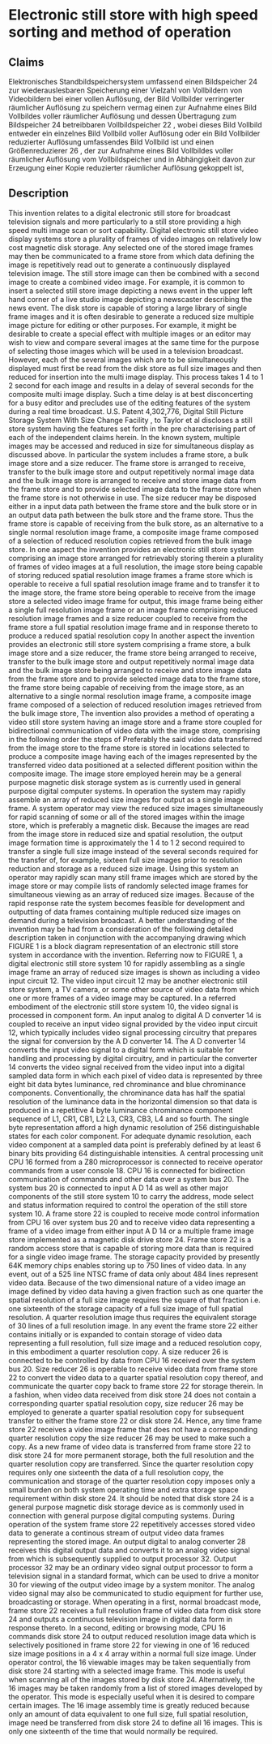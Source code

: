 # Electronic still store with high speed sorting and method of operation

## Claims
Elektronisches Standbildspeichersystem umfassend einen Bildspeicher 24 zur wiederauslesbaren Speicherung einer Vielzahl von Vollbildern von Videobildern bei einer vollen Auflösung, der Bild Vollbilder verringerter räumlicher Auflösung zu speichern vermag einen zur Aufnahme eines Bild Vollbildes voller räumlicher Auflösung und dessen Übertragung zum Bildspeicher 24 betreibbaren Vollbildspeicher 22 , wobei dieses Bild Vollbild entweder ein einzelnes Bild Vollbild voller Auflösung oder ein Bild Vollbilder reduzierter Auflösung umfassendes Bild Vollbild ist und einen Größenreduzierer 26 , der zur Aufnahme eines Bild Vollbildes voller räumlicher Auflösung vom Vollbildspeicher und in Abhängigkeit davon zur Erzeugung einer Kopie reduzierter räumlicher Auflösung gekoppelt ist,

## Description
This invention relates to a digital electronic still store for broadcast television signals and more particularly to a still store providing a high speed multi image scan or sort capability. Digital electronic still store video display systems store a plurality of frames of video images on relatively low cost magnetic disk storage. Any selected one of the stored image frames may then be communicated to a frame store from which data defining the image is repetitively read out to generate a continuously displayed television image. The still store image can then be combined with a second image to create a combined video image. For example, it is common to insert a selected still store image depicting a news event in the upper left hand corner of a live studio image depicting a newscaster describing the news event. The disk store is capable of storing a large library of single frame images and it is often desirable to generate a reduced size multiple image picture for editing or other purposes. For example, it might be desirable to create a special effect with multiple images or an editor may wish to view and compare several images at the same time for the purpose of selecting those images which will be used in a television broadcast. However, each of the several images which are to be simultaneously displayed must first be read from the disk store as full size images and then reduced for insertion into the multi image display. This process takes 1 4 to 1 2 second for each image and results in a delay of several seconds for the composite multi image display. Such a time delay is at best disconcerting for a busy editor and precludes use of the editing features of the system during a real time broadcast. U.S. Patent 4,302,776, Digital Still Picture Storage System With Size Change Facility , to Taylor et al discloses a still store system having the features set forth in the pre characterising part of each of the independent claims herein. In the known system, multiple images may be accessed and reduced in size for simultaneous display as discussed above. In particular the system includes a frame store, a bulk image store and a size reducer. The frame store is arranged to receive, transfer to the bulk image store and output repetitively normal image data and the bulk image store is arranged to receive and store image data from the frame store and to provide selected image data to the frame store when the frame store is not otherwise in use. The size reducer may be disposed either in a input data path between the frame store and the bulk store or in an output data path between the bulk store and the frame store. Thus the frame store is capable of receiving from the bulk store, as an alternative to a single normal resolution image frame, a composite image frame composed of a selection of reduced resolution copies retrieved from the bulk image store. In one aspect the invention provides an electronic still store system comprising an image store arranged for retrievably storing therein a plurality of frames of video images at a full resolution, the image store being capable of storing reduced spatial resolution image frames a frame store which is operable to receive a full spatial resolution image frame and to transfer it to the image store, the frame store being operable to receive from the image store a selected video image frame for output, this image frame being either a single full resolution image frame or an image frame comprising reduced resolution image frames and a size reducer coupled to receive from the frame store a full spatial resolution image frame and in response thereto to produce a reduced spatial resolution copy In another aspect the invention provides an electronic still store system comprising a frame store, a bulk image store and a size reducer, the frame store being arranged to receive, transfer to the bulk image store and output repetitively normal image data and the bulk image store being arranged to receive and store image data from the frame store and to provide selected image data to the frame store, the frame store being capable of receiving from the image store, as an alternative to a single normal resolution image frame, a composite image frame composed of a selection of reduced resolution images retrieved from the bulk image store, The invention also provides a method of operating a video still store system having an image store and a frame store coupled for bidirectional communication of video data with the image store, comprising in the following order the steps of Preferably the said video data transferred from the image store to the frame store is stored in locations selected to produce a composite image having each of the images represented by the transferred video data positioned at a selected different position within the composite image. The image store employed herein may be a general purpose magnetic disk storage system as is currently used in general purpose digital computer systems. In operation the system may rapidly assemble an array of reduced size images for output as a single image frame. A system operator may view the reduced size images simultaneously for rapid scanning of some or all of the stored images within the image store, which is preferably a magnetic disk. Because the images are read from the image store in reduced size and spatial resolution, the output image formation time is approximately the 1 4 to 1 2 second required to transfer a single full size image instead of the several seconds required for the transfer of, for example, sixteen full size images prior to resolution reduction and storage as a reduced size image. Using this system an operator may rapidly scan many still frame images which are stored by the image store or may compile lists of randomly selected image frames for simultaneous viewing as an array of reduced size images. Because of the rapid response rate the system becomes feasible for development and outputting of data frames containing multiple reduced size images on demand during a television broadcast. A better understanding of the invention may be had from a consideration of the following detailed description taken in conjunction with the accompanying drawing which FIGURE 1 is a block diagram representation of an electronic still store system in accordance with the invention. Referring now to FIGURE 1, a digital electronic still store system 10 for rapidly assembling as a single image frame an array of reduced size images is shown as including a video input circuit 12. The video input circuit 12 may be another electronic still store system, a TV camera, or some other source of video data from which one or more frames of a video image may be captured. In a referred embodiment of the electronic still store system 10, the video signal is processed in component form. An input analog to digital A D converter 14 is coupled to receive an input video signal provided by the video input circuit 12, which typically includes video signal processing circuitry that prepares the signal for conversion by the A D converter 14. The A D converter 14 converts the input video signal to a digital form which is suitable for handling and processing by digital circuitry, and in particular the converter 14 converts the video signal received from the video input into a digital sampled data form in which each pixel of video data is represented by three eight bit data bytes luminance, red chrominance and blue chrominance components. Conventionally, the chrominance data has half the spatial resolution of the luminance data in the horizontal dimension so that data is produced in a repetitive 4 byte luminance chrominance component sequence of L1, CR1, CB1, L2 L3, CR3, CB3, L4 and so fourth. The single byte representation afford a high dynamic resolution of 256 distinguishable states for each color component. For adequate dynamic resolution, each video component at a sampled data point is preferably defined by at least 6 binary bits providing 64 distinguishable intensities. A central processing unit CPU 16 formed from a Z80 microprocessor is connected to receive operator commands from a user console 18. CPU 16 is connected for bidirection communication of commands and other data over a system bus 20. The system bus 20 is connected to input A D 14 as well as other major components of the still store system 10 to carry the address, mode select and status information required to control the operation of the still store system 10. A frame store 22 is coupled to receive mode control information from CPU 16 over system bus 20 and to receive video data representing a frame of a video image from either input A D 14 or a multiple frame image store implemented as a magnetic disk drive store 24. Frame store 22 is a random access store that is capable of storing more data than is required for a single video image frame. The storage capacity provided by presently 64K memory chips enables storing up to 750 lines of video data. In any event, out of a 525 line NTSC frame of data only about 484 lines represent video data. Because of the two dimensional nature of a video image an image defined by video data having a given fraction such as one quarter the spatial resolution of a full size image requires the square of that fraction i.e. one sixteenth of the storage capacity of a full size image of full spatial resolution. A quarter resolution image thus requires the equivalent storage of 30 lines of a full resolution image. In any event the frame store 22 either contains initially or is expanded to contain storage of video data representing a full resolution, full size image and a reduced resolution copy, in this embodiment a quarter resolution copy. A size reducer 26 is connected to be controlled by data from CPU 16 received over the system bus 20. Size reducer 26 is operable to receive video data from frame store 22 to convert the video data to a quarter spatial resolution copy thereof, and communicate the quarter copy back to frame store 22 for storage therein. In a fashion, when video data received from disk store 24 does not contain a corresponding quarter spatial resolution copy, size reducer 26 may be employed to generate a quarter spatial resolution copy for subsequent transfer to either the frame store 22 or disk store 24. Hence, any time frame store 22 receives a video image frame that does not have a corresponding quarter resolution copy the size reducer 26 may be used to make such a copy. As a new frame of video data is transferred from frame store 22 to disk store 24 for more permanent storage, both the full resolution and the quarter resolution copy are transferred. Since the quarter resolution copy requires only one sixteenth the data of a full resolution copy, the communication and storage of the quarter resolution copy imposes only a small burden on both system operating time and extra storage space requirement within disk store 24. It should be noted that disk store 24 is a general purpose magnetic disk storage device as is commonly used in connection with general purpose digital computing systems. During operation of the system frame store 22 repetitively accesses stored video data to generate a continous stream of output video data frames representing the stored image. An output digital to analog converter 28 receives this digital output data and converts it to an analog video signal from which is subsequently supplied to output processor 32. Output processor 32 may be an ordinary video signal output processor to form a television signal in a standard format, which can be used to drive a monitor 30 for viewing of the output video image by a system monitor. The analog video signal may also be communicated to studio equipment for further use, broadcasting or storage. When operating in a first, normal broadcast mode, frame store 22 receives a full resolution frame of video data from disk store 24 and outputs a continuous television image in digital data form in response thereto. In a second, editing or browsing mode, CPU 16 commands disk store 24 to output reduced resolution image data which is selectively positioned in frame store 22 for viewing in one of 16 reduced size image positions in a 4 x 4 array within a normal full size image. Under operator control, the 16 viewable images may be taken sequentially from disk store 24 starting with a selected image frame. This mode is useful when scanning all of the images stored by disk store 24. Alternatively, the 16 images may be taken randomly from a list of stored images developed by the operator. This mode is especially useful when it is desired to compare certain images. The 16 image assembly time is greatly reduced because only an amount of data equivalent to one full size, full spatial resolution, image need be transferred from disk store 24 to define all 16 images. This is only one sixteenth of the time that would normally be required.